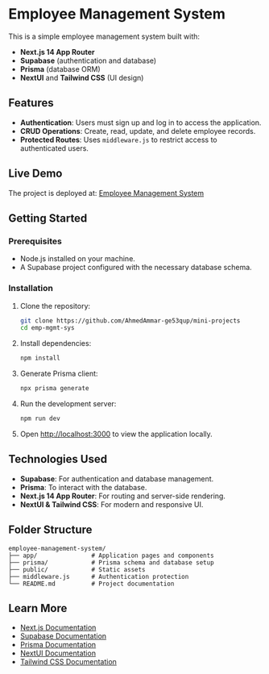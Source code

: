 
# Employee Management System

This is a simple employee management system built with:

- **Next.js 14 App Router**
- **Supabase** (authentication and database)
- **Prisma** (database ORM)
- **NextUI** and **Tailwind CSS** (UI design)

## Features

- **Authentication**: Users must sign up and log in to access the application.  
- **CRUD Operations**: Create, read, update, and delete employee records.  
- **Protected Routes**: Uses `middleware.js` to restrict access to authenticated users.  

## Live Demo

The project is deployed at: [Employee Management System](https://emp-mgmt-sys.vercel.app/)

## Getting Started

### Prerequisites

- Node.js installed on your machine.  
- A Supabase project configured with the necessary database schema.  

### Installation

1. Clone the repository:  
   ```bash
   git clone https://github.com/AhmedAmmar-ge53qup/mini-projects
   cd emp-mgmt-sys
   ```

2. Install dependencies:  
   ```bash
   npm install
   ```

3. Generate Prisma client:  
   ```bash
   npx prisma generate
   ```

4. Run the development server:  
   ```bash
   npm run dev
   ```

5. Open [http://localhost:3000](http://localhost:3000) to view the application locally.

## Technologies Used

- **Supabase**: For authentication and database management.  
- **Prisma**: To interact with the database.  
- **Next.js 14 App Router**: For routing and server-side rendering.  
- **NextUI & Tailwind CSS**: For modern and responsive UI.  

## Folder Structure

```
employee-management-system/
├── app/               # Application pages and components
├── prisma/            # Prisma schema and database setup
├── public/            # Static assets
├── middleware.js      # Authentication protection
└── README.md          # Project documentation
```

## Learn More

- [Next.js Documentation](https://nextjs.org/docs)  
- [Supabase Documentation](https://supabase.com/docs)  
- [Prisma Documentation](https://www.prisma.io/docs)  
- [NextUI Documentation](https://nextui.org/docs)  
- [Tailwind CSS Documentation](https://tailwindcss.com/docs)  
